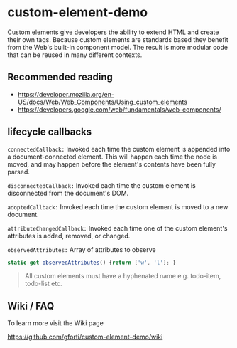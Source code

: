 # custom-element-demo

Custom elements give developers the ability to extend HTML and create their own tags. Because custom elements are standards based they benefit from the Web's built-in component model. The result is more modular code that can be reused in many different contexts.

## Recommended reading

 - https://developer.mozilla.org/en-US/docs/Web/Web_Components/Using_custom_elements
 - https://developers.google.com/web/fundamentals/web-components/

## lifecycle callbacks

`connectedCallback:` Invoked each time the custom element is appended into a document-connected element. This will happen each time the node is moved, and may happen before the element's contents have been fully parsed.

`disconnectedCallback:` Invoked each time the custom element is disconnected from the document's DOM.

`adoptedCallback:` Invoked each time the custom element is moved to a new document.

`attributeChangedCallback:` Invoked each time one of the custom element's attributes is added, removed, or changed.

`observedAttributes:` Array of attributes to observe

```js
static get observedAttributes() {return ['w', 'l']; }
```
> All custom elements must have a hyphenated name e.g. todo-item, todo-list etc.

## Wiki / FAQ

To learn more visit the Wiki page

https://github.com/gforti/custom-element-demo/wiki
